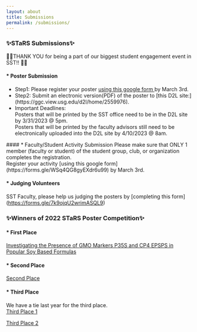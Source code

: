 ```yaml
---
layout: about
title: Submissions
permalink: /submissions/
---
```


<h3>✨STaRS Submissions✨</h3>

👏👏THANK YOU for being a part of our biggest student engagement event in SST!! 👏👏
   

#### * Poster Submission 
<ul>
<li>Step1: Please register your poster <a href="https://forms.gle/iHcEvjUf77Ki2guH7"> using this google form </a> by March 3rd. 
</li>

<li>
Step2: Submit an electronic version(PDF) of the poster to [this D2L site:] (https://ggc.view.usg.edu/d2l/home/2559976).  
</li>
<li>
Important Deadlines: <br>
Posters that will be printed by the SST office need to be in the D2L site by 3/31/2023 @ 5pm.  <br>
Posters that will be printed by the faculty advisors still need to be electronically uploaded into the D2L site by 4/10/2023 @ 8am. <br>
</li>
</ul>
#### * Faculty/Student Activity Submission
Please make sure that ONLY 1 member (faculty or student) of the student group, club, or organization completes the registration. <br/> 
Register your activity [using this google form] (https://forms.gle/WSq4QG8gyEXdr6u99) by March 3rd.

#### * Judging Volunteers
SST Faculty, please help us judging the posters by [completing this form] (https://forms.gle/7k9ojqU2wrimASQL9)

<h3>✨Winners of 2022 STaRS Poster Competition✨</h3>

#### * First Place
[Investigating the Presence of GMO Markers P35S and CP4 EPSPS in Popular Soy Based Formulas](/stars2023/images/2022STaRSFirstPlace.pdf)   

#### * Second Place
[Second Place](/stars2023/images/2022STaRSSecondPlace.pdf) 

#### * Third Place
We have a tie last year for the third place. <br/>
[Third Place 1](/stars2023/images/2022STaRSThirdPlaceTie1.pdf)   <br/>

[Third Place 2](/stars2023/images/2022STaRSThirdPlaceTie2.pdf)  <br/>
